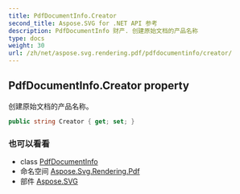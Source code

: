 ```yaml
---
title: PdfDocumentInfo.Creator
second_title: Aspose.SVG for .NET API 参考
description: PdfDocumentInfo 财产. 创建原始文档的产品名称
type: docs
weight: 30
url: /zh/net/aspose.svg.rendering.pdf/pdfdocumentinfo/creator/
---
```

## PdfDocumentInfo.Creator property

创建原始文档的产品名称。

```csharp
public string Creator { get; set; }
```

### 也可以看看

* class [PdfDocumentInfo](../)
* 命名空间 [Aspose.Svg.Rendering.Pdf](../../pdfdocumentinfo/)
* 部件 [Aspose.SVG](../../../)


